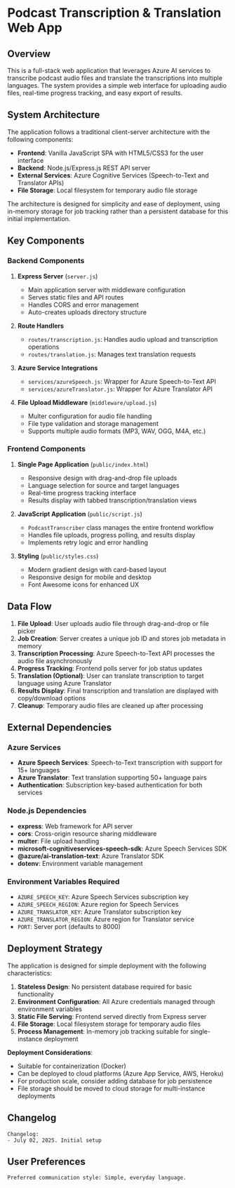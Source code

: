 # Podcast Transcription & Translation Web App

## Overview

This is a full-stack web application that leverages Azure AI services to transcribe podcast audio files and translate the transcriptions into multiple languages. The system provides a simple web interface for uploading audio files, real-time progress tracking, and easy export of results.

## System Architecture

The application follows a traditional client-server architecture with the following components:

- **Frontend**: Vanilla JavaScript SPA with HTML5/CSS3 for the user interface
- **Backend**: Node.js/Express.js REST API server
- **External Services**: Azure Cognitive Services (Speech-to-Text and Translator APIs)
- **File Storage**: Local filesystem for temporary audio file storage

The architecture is designed for simplicity and ease of deployment, using in-memory storage for job tracking rather than a persistent database for this initial implementation.

## Key Components

### Backend Components

1. **Express Server** (`server.js`)
   - Main application server with middleware configuration
   - Serves static files and API routes
   - Handles CORS and error management
   - Auto-creates uploads directory structure

2. **Route Handlers**
   - `routes/transcription.js`: Handles audio upload and transcription operations
   - `routes/translation.js`: Manages text translation requests

3. **Azure Service Integrations**
   - `services/azureSpeech.js`: Wrapper for Azure Speech-to-Text API
   - `services/azureTranslator.js`: Wrapper for Azure Translator API

4. **File Upload Middleware** (`middleware/upload.js`)
   - Multer configuration for audio file handling
   - File type validation and storage management
   - Supports multiple audio formats (MP3, WAV, OGG, M4A, etc.)

### Frontend Components

1. **Single Page Application** (`public/index.html`)
   - Responsive design with drag-and-drop file uploads
   - Language selection for source and target languages
   - Real-time progress tracking interface
   - Results display with tabbed transcription/translation views

2. **JavaScript Application** (`public/script.js`)
   - `PodcastTranscriber` class manages the entire frontend workflow
   - Handles file uploads, progress polling, and results display
   - Implements retry logic and error handling

3. **Styling** (`public/styles.css`)
   - Modern gradient design with card-based layout
   - Responsive design for mobile and desktop
   - Font Awesome icons for enhanced UX

## Data Flow

1. **File Upload**: User uploads audio file through drag-and-drop or file picker
2. **Job Creation**: Server creates a unique job ID and stores job metadata in memory
3. **Transcription Processing**: Azure Speech-to-Text API processes the audio file asynchronously
4. **Progress Tracking**: Frontend polls server for job status updates
5. **Translation (Optional)**: User can translate transcription to target language using Azure Translator
6. **Results Display**: Final transcription and translation are displayed with copy/download options
7. **Cleanup**: Temporary audio files are cleaned up after processing

## External Dependencies

### Azure Services
- **Azure Speech Services**: Speech-to-Text transcription with support for 15+ languages
- **Azure Translator**: Text translation supporting 50+ language pairs
- **Authentication**: Subscription key-based authentication for both services

### Node.js Dependencies
- **express**: Web framework for API server
- **cors**: Cross-origin resource sharing middleware
- **multer**: File upload handling
- **microsoft-cognitiveservices-speech-sdk**: Azure Speech Services SDK
- **@azure/ai-translation-text**: Azure Translator SDK
- **dotenv**: Environment variable management

### Environment Variables Required
- `AZURE_SPEECH_KEY`: Azure Speech Services subscription key
- `AZURE_SPEECH_REGION`: Azure region for Speech Services
- `AZURE_TRANSLATOR_KEY`: Azure Translator subscription key
- `AZURE_TRANSLATOR_REGION`: Azure region for Translator service
- `PORT`: Server port (defaults to 8000)

## Deployment Strategy

The application is designed for simple deployment with the following characteristics:

1. **Stateless Design**: No persistent database required for basic functionality
2. **Environment Configuration**: All Azure credentials managed through environment variables
3. **Static File Serving**: Frontend served directly from Express server
4. **File Storage**: Local filesystem storage for temporary audio files
5. **Process Management**: In-memory job tracking suitable for single-instance deployment

**Deployment Considerations**:
- Suitable for containerization (Docker)
- Can be deployed to cloud platforms (Azure App Service, AWS, Heroku)
- For production scale, consider adding database for job persistence
- File storage should be moved to cloud storage for multi-instance deployments

## Changelog

```
Changelog:
- July 02, 2025. Initial setup
```

## User Preferences

```
Preferred communication style: Simple, everyday language.
```